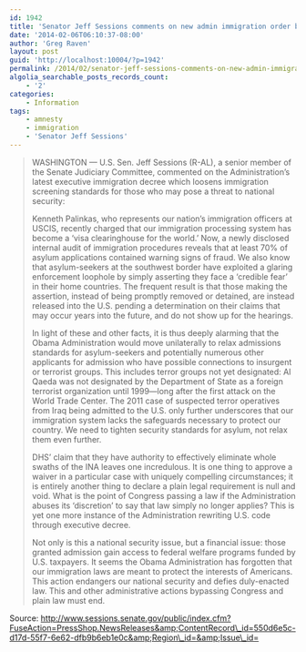 ```yaml
---
id: 1942
title: 'Senator Jeff Sessions comments on new admin immigration order bypassing Congress'
date: '2014-02-06T06:10:37-08:00'
author: 'Greg Raven'
layout: post
guid: 'http://localhost:10004/?p=1942'
permalink: /2014/02/senator-jeff-sessions-comments-on-new-admin-immigration-order-bypassing-congress/
algolia_searchable_posts_records_count:
    - '2'
categories:
    - Information
tags:
    - amnesty
    - immigration
    - 'Senator Jeff Sessions'
---
```


> WASHINGTON — U.S. Sen. Jeff Sessions (R-AL), a senior member of the Senate Judiciary Committee, commented on the Administration’s latest executive immigration decree which loosens immigration screening standards for those who may pose a threat to national security:  
>   
> Kenneth Palinkas, who represents our nation’s immigration officers at USCIS, recently charged that our immigration processing system has become a ‘visa clearinghouse for the world.’ Now, a newly disclosed internal audit of immigration procedures reveals that at least 70% of asylum applications contained warning signs of fraud. We also know that asylum-seekers at the southwest border have exploited a glaring enforcement loophole by simply asserting they face a ‘credible fear’ in their home countries. The frequent result is that those making the assertion, instead of being promptly removed or detained, are instead released into the U.S. pending a determination on their claims that may occur years into the future, and do not show up for the hearings.
> 
> In light of these and other facts, it is thus deeply alarming that the Obama Administration would move unilaterally to relax admissions standards for asylum-seekers and potentially numerous other applicants for admission who have possible connections to insurgent or terrorist groups. This includes terror groups not yet designated: Al Qaeda was not designated by the Department of State as a foreign terrorist organization until 1999—long after the first attack on the World Trade Center. The 2011 case of suspected terror operatives from Iraq being admitted to the U.S. only further underscores that our immigration system lacks the safeguards necessary to protect our country. We need to tighten security standards for asylum, not relax them even further.
> 
> DHS’ claim that they have authority to effectively eliminate whole swaths of the INA leaves one incredulous. It is one thing to approve a waiver in a particular case with uniquely compelling circumstances; it is entirely another thing to declare a plain legal requirement is null and void. What is the point of Congress passing a law if the Administration abuses its ‘discretion’ to say that law simply no longer applies? This is yet one more instance of the Administration rewriting U.S. code through executive decree.
> 
> Not only is this a national security issue, but a financial issue: those granted admission gain access to federal welfare programs funded by U.S. taxpayers. It seems the Obama Administration has forgotten that our immigration laws are meant to protect the interests of Americans. This action endangers our national security and defies duly-enacted law. This and other administrative actions bypassing Congress and plain law must end.

Source: http://www.sessions.senate.gov/public/index.cfm?FuseAction=PressShop.NewsReleases&amp;ContentRecord\_id=550d6e5c-d17d-55f7-6e62-dfb9b6eb1e0c&amp;Region\_id=&amp;Issue\_id=